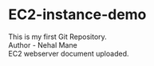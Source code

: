 # EC2-instance-demo
This is my first Git Repository.
<br>
Author - Nehal Mane
<br>
EC2 webserver document uploaded.

